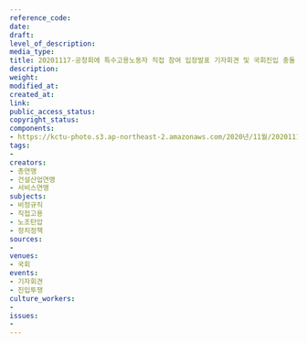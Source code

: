 ```yaml
---
reference_code: 
date: 
draft: 
level_of_description: 
media_type: 
title: 20201117-공청회에 특수고용노동자 직접 참여 입장발표 기자회견 및 국회진입 충돌
description: 
weight: 
modified_at: 
created_at: 
link: 
public_access_status: 
copyright_status: 
components:
- https://kctu-photo.s3.ap-northeast-2.amazonaws.com/2020년/11월/20201117-공청회에+특수고용노동자+직접+참여+입장발표+기자회견+및+국회진입+충돌/1280_1DX0829.jpg
tags:
- 
creators:
- 총연맹
- 건설산업연맹
- 서비스연맹
subjects:
- 비정규직
- 직접고용
- 노조탄압
- 정치정책
sources:
- 
venues:
- 국회
events:
- 기자회견
- 진입투쟁
culture_workers:
- 
issues:
- 
---
```

